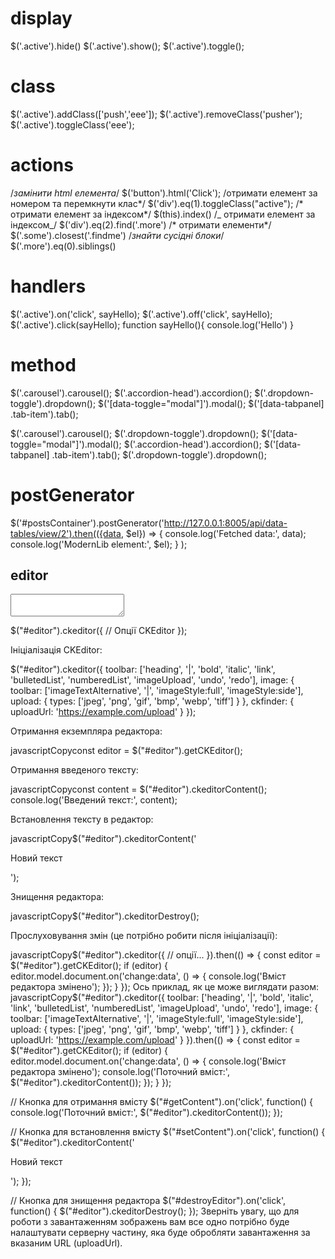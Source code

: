 # display

$('.active').hide()
$('.active').show();
$('.active').toggle();

# class

$('.active').addClass(['push','eee']);
$('.active').removeClass('pusher');
$('.active').toggleClass('eee');

# actions

/_замінити html елемента_/
$('button').html('Click');
/отримати елемент за номером та перемкнути клас*/
 $('div').eq(1).toggleClass("active");
/* отримати елемент за індексом*/
$(this).index()
/_ отримати елемент за індексом_/
$('div').eq(2).find('.more')
/* отримати елементи*/
$('.some').closest('.findme')
/_знайти сусідні блоки_/
$('.more').eq(0).siblings()

# handlers

$('.active').on('click', sayHello);
$('.active').off('click', sayHello);
$('.active').click(sayHello);
function sayHello(){
console.log('Hello')
}

# method

$('.carousel').carousel();
$('.accordion-head').accordion();
$('.dropdown-toggle').dropdown();
$('[data-toggle="modal"]').modal();
$('[data-tabpanel] .tab-item').tab();

$('.carousel').carousel();
$('.dropdown-toggle').dropdown();
$('[data-toggle="modal"]').modal();
$('.accordion-head').accordion();
$('[data-tabpanel] .tab-item').tab();
$('.dropdown-toggle').dropdown();

# postGenerator

$('#postsContainer').postGenerator('http://127.0.0.1:8005/api/data-tables/view/2').then(({data, $el}) => {
console.log('Fetched data:', data);
console.log('ModernLib element:', $el);
}
);

## editor

<textarea id="editor"></textarea>
$("#editor").ckeditor({
// Опції CKEditor
});

Ініціалізація CKEditor:

$("#editor").ckeditor({
toolbar: ['heading', '|', 'bold', 'italic', 'link', 'bulletedList', 'numberedList', 'imageUpload', 'undo', 'redo'],
image: {
toolbar: ['imageTextAlternative', '|', 'imageStyle:full', 'imageStyle:side'],
upload: {
types: ['jpeg', 'png', 'gif', 'bmp', 'webp', 'tiff']
}
},
ckfinder: {
uploadUrl: 'https://example.com/upload'
}
});

Отримання екземпляра редактора:

javascriptCopyconst editor = $("#editor").getCKEditor();

Отримання введеного тексту:

javascriptCopyconst content = $("#editor").ckeditorContent();
console.log('Введений текст:', content);

Встановлення тексту в редактор:

javascriptCopy$("#editor").ckeditorContent('<p>Новий текст</p>');

Знищення редактора:

javascriptCopy$("#editor").ckeditorDestroy();

Прослуховування змін (це потрібно робити після ініціалізації):

javascriptCopy$("#editor").ckeditor({
  // опції...
}).then(() => {
  const editor = $("#editor").getCKEditor();
  if (editor) {
    editor.model.document.on('change:data', () => {
      console.log('Вміст редактора змінено');
    });
  }
});
Ось приклад, як це може виглядати разом:
javascriptCopy$("#editor").ckeditor({
toolbar: ['heading', '|', 'bold', 'italic', 'link', 'bulletedList', 'numberedList', 'imageUpload', 'undo', 'redo'],
image: {
toolbar: ['imageTextAlternative', '|', 'imageStyle:full', 'imageStyle:side'],
upload: {
types: ['jpeg', 'png', 'gif', 'bmp', 'webp', 'tiff']
}
},
ckfinder: {
uploadUrl: 'https://example.com/upload'
}
}).then(() => {
const editor = $("#editor").getCKEditor();
if (editor) {
editor.model.document.on('change:data', () => {
console.log('Вміст редактора змінено');
console.log('Поточний вміст:', $("#editor").ckeditorContent());
});
}
});

// Кнопка для отримання вмісту
$("#getContent").on('click', function() {
console.log('Поточний вміст:', $("#editor").ckeditorContent());
});

// Кнопка для встановлення вмісту
$("#setContent").on('click', function() {
$("#editor").ckeditorContent('<p>Новий текст</p>');
});

// Кнопка для знищення редактора
$("#destroyEditor").on('click', function() {
$("#editor").ckeditorDestroy();
});
Зверніть увагу, що для роботи з завантаженням зображень вам все одно потрібно буде налаштувати серверну частину, яка буде обробляти завантаження за вказаним URL (uploadUrl).
